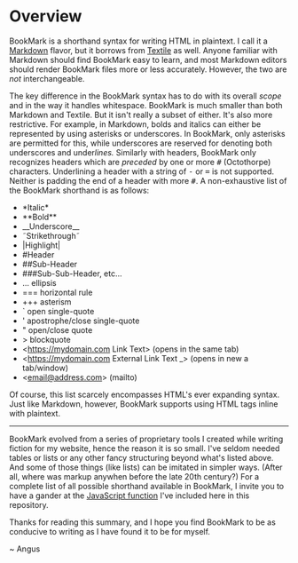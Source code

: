 # Overview


BookMark is a shorthand syntax for writing HTML in plaintext. I call it a [Markdown](https://daringfireball.net/projects/markdown/syntax#philosophy) flavor, but it borrows from [Textile](https://textile-lang.com/) as well. Anyone familiar with Markdown should find BookMark easy to learn, and most Markdown editors should render BookMark files more or less accurately. However, the two are *not* interchangeable.

The key difference in the BookMark syntax has to do with its overall *scope* and in the way it handles whitespace. BookMark is much smaller than both Markdown and Textile. But it isn't really a subset of either. It's also more restrictive. For example, in Markdown, bolds and italics can either be represented by using asterisks or underscores. In BookMark, only asterisks are permitted for this, while underscores are reserved for denoting both underscores and under*lines.* Similarly with headers, BookMark only recognizes headers which are *preceded* by one or more <kbd>#</kbd> (Octothorpe) characters. Underlining a header with a string of <kbd>-</kbd> or <kbd>=</kbd> is not supported. Neither is padding the end of a header with more <kbd>#</kbd>. A non-exhaustive list of the BookMark shorthand is as follows:

- &ast;Italic&ast;
- &ast;&ast;Bold&ast;&ast;
- &lowbar;&lowbar;Underscore&lowbar;&lowbar;
- &tilde;Strikethrough&tilde;
- &vert;Highlight&vert;
- &#35;Header
- &#35;&#35;Sub-Header
- &#35;&#35;&#35;Sub-Sub-Header, etc...
- ... ellipsis
- === horizontal rule
- +++ asterism
- ` open single-quote
- ' apostrophe/close single-quote
- " open/close quote
- &gt; blockquote
- &lt;https://mydomain.com Link Text> (opens in the same tab)
- &lt;https://mydomain.com External Link Text _> (opens in new a tab/window)
- &lt;email@address.com> (mailto)

Of course, this list scarcely encompasses HTML's ever expanding syntax. Just like Markdown, however, BookMark supports using HTML tags inline with plaintext.

- - -

BookMark evolved from a series of proprietary tools I created while writing fiction for my website, hence the reason it is so small. I've seldom needed tables or lists or any other fancy structuring beyond what's listed above. And some of those things (like lists) can be imitated in simpler ways. (After all, where was markup anywhen before the late 20th century?)
For a complete list of all possible shorthand available in BookMark, I invite you to have a gander at the [JavaScript function](https://github.com/Starscade/BookMark/blob/main/BookMark.js) I've included here in this repository.

Thanks for reading this summary, and I hope you find BookMark to be as conducive to writing as I have found it to be for myself.

~ Angus
